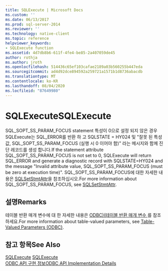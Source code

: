 ```yaml
---
title: SQLExecute | Microsoft Docs
ms.custom: ''
ms.date: 06/13/2017
ms.prod: sql-server-2014
ms.reviewer: ''
ms.technology: native-client
ms.topic: reference
helpviewer_keywords:
- SQLExecute function
ms.assetid: 4d7db8b6-611f-4fe4-be85-2a407059de45
author: rothja
ms.author: jroth
ms.openlocfilehash: 514436c65ef103cafae2189a03b560255b447eda
ms.sourcegitcommit: ad4d92dce894592a259721a1571b1d8736abacdb
ms.translationtype: MT
ms.contentlocale: ko-KR
ms.lasthandoff: 08/04/2020
ms.locfileid: "87649980"
---
```

# <a name="sqlexecute"></a><span data-ttu-id="545c6-102">SQLExecute</span><span class="sxs-lookup"><span data-stu-id="545c6-102">SQLExecute</span></span>
  <span data-ttu-id="545c6-103">SQL_SOPT_SS_PARAM_FOCUS statement 특성이 0으로 설정 되지 않은 경우 SQLExecute는 SQL_ERROR를 반환 하 고 SQLSTATE = HY024 및 "잘못 된 특성 값, SQL_SOPT_SS_PARAM_FOCUS (실행 시 0 이어야 함)" 라는 메시지와 함께 진단 레코드를 생성 합니다.</span><span class="sxs-lookup"><span data-stu-id="545c6-103">If the statement attribute SQL_SOPT_SS_PARAM_FOCUS is not set to 0, SQLExecute will return SQL_ERROR and generate a diagnostic record with SQLSTATE=HY024 and the message "Invalid attribute value, SQL_SOPT_SS_PARAM_FOCUS (must be zero at execution time)".</span></span> <span data-ttu-id="545c6-104">SQL_SOPT_SS_PARAM_FOCUS에 대한 자세한 내용은 [SQLSetStmtAttr](sqlsetstmtattr.md)을 참조하십시오.</span><span class="sxs-lookup"><span data-stu-id="545c6-104">For more information about SQL_SOPT_SS_PARAM_FOCUS, see [SQLSetStmtAttr](sqlsetstmtattr.md).</span></span>  
  
## <a name="remarks"></a><span data-ttu-id="545c6-105">설명</span><span class="sxs-lookup"><span data-stu-id="545c6-105">Remarks</span></span>  
 <span data-ttu-id="545c6-106">테이블 반환 매개 변수에 대 한 자세한 내용은 [ODBC&#41;&#40;테이블 반환 매개 변수 ](../native-client-odbc-table-valued-parameters/table-valued-parameters-odbc.md)를 참조 하세요.</span><span class="sxs-lookup"><span data-stu-id="545c6-106">For more information about table-valued parameters, see [Table-Valued Parameters &#40;ODBC&#41;](../native-client-odbc-table-valued-parameters/table-valued-parameters-odbc.md).</span></span>  
  
## <a name="see-also"></a><span data-ttu-id="545c6-107">참고 항목</span><span class="sxs-lookup"><span data-stu-id="545c6-107">See Also</span></span>  
 <span data-ttu-id="545c6-108">[SQLExecute](https://go.microsoft.com/fwlink/?LinkId=80708) </span><span class="sxs-lookup"><span data-stu-id="545c6-108">[SQLExecute](https://go.microsoft.com/fwlink/?LinkId=80708) </span></span>  
 [<span data-ttu-id="545c6-109">ODBC API 구현 정보</span><span class="sxs-lookup"><span data-stu-id="545c6-109">ODBC API Implementation Details</span></span>](odbc-api-implementation-details.md)  
  
  
